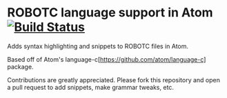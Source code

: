 # ROBOTC language support in Atom [![Build Status](https://travis-ci.org/dqsully/language-robotc.svg?branch=master)](https://travis-ci.org/dqsully/language-robotc)

Adds syntax highlighting and snippets to ROBOTC files in Atom.

Based off of Atom's language-c[https://github.com/atom/language-c] package.

Contributions are greatly appreciated. Please fork this repository and open a
pull request to add snippets, make grammar tweaks, etc.
